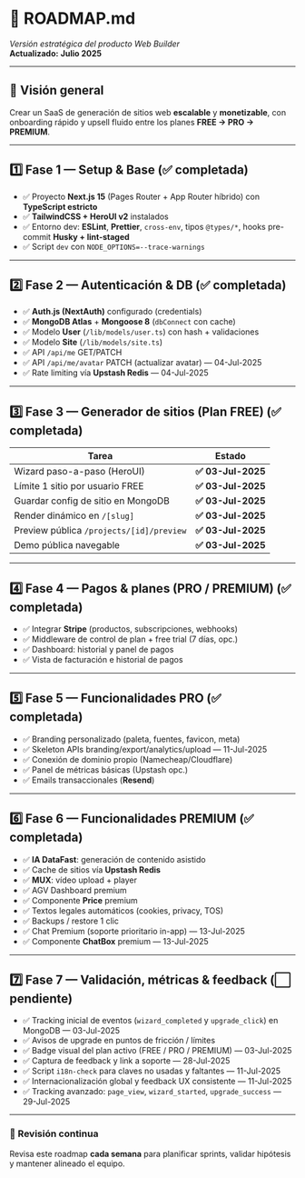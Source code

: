 # 🚦 ROADMAP.md

_Versión estratégica del producto Web Builder_  
**Actualizado:** **Julio 2025**

---

## 🎯 Visión general

Crear un SaaS de generación de sitios web **escalable** y **monetizable**, con onboarding rápido y upsell fluido entre los planes **FREE → PRO → PREMIUM**.

---

## 1️⃣ Fase 1 — Setup & Base (✅ completada)

- ✅ Proyecto **Next.js 15** (Pages Router + App Router híbrido) con **TypeScript estricto**
- ✅ **TailwindCSS + HeroUI v2** instalados
- ✅ Entorno dev: **ESLint**, **Prettier**, `cross-env`, tipos `@types/*`, hooks pre-commit **Husky + lint-staged**
- ✅ Script `dev` con `NODE_OPTIONS=--trace-warnings`

---

## 2️⃣ Fase 2 — Autenticación & DB (✅ completada)

- ✅ **Auth.js (NextAuth)** configurado (credentials)
- ✅ **MongoDB Atlas** + **Mongoose 8** (`dbConnect` con cache)
- ✅ Modelo **User** (`/lib/models/user.ts`) con hash + validaciones
- ✅ Modelo **Site** (`/lib/models/site.ts`)
- ✅ API `/api/me` GET/PATCH
- ✅ API `/api/me/avatar` PATCH (actualizar avatar) — 04-Jul-2025
- ✅ Rate limiting vía **Upstash Redis** — 04-Jul-2025

---

## 3️⃣ Fase 3 — Generador de sitios (Plan FREE) (✅ completada)

| Tarea                                    | Estado             |
| ---------------------------------------- | ------------------ |
| Wizard paso-a-paso (HeroUI)              | **✅ 03-Jul-2025** |
| Límite 1 sitio por usuario FREE          | **✅ 03-Jul-2025** |
| Guardar config de sitio en MongoDB       | **✅ 03-Jul-2025** |
| Render dinámico en `/[slug]`             | **✅ 03-Jul-2025** |
| Preview pública `/projects/[id]/preview` | **✅ 03-Jul-2025** |
| Demo pública navegable                   | **✅ 03-Jul-2025** |

---

## 4️⃣ Fase 4 — Pagos & planes (PRO / PREMIUM) (✅ completada)

- ✅ Integrar **Stripe** (productos, subscripciones, webhooks)
- ✅ Middleware de control de plan + free trial (7 días, opc.)
- ✅ Dashboard: historial y panel de pagos
- ✅ Vista de facturación e historial de pagos

---

## 5️⃣ Fase 5 — Funcionalidades PRO (✅ completada)

- ✅ Branding personalizado (paleta, fuentes, favicon, meta)
- ✅ Skeleton APIs branding/export/analytics/upload — 11-Jul-2025
- ✅ Conexión de dominio propio (Namecheap/Cloudflare)
- ✅ Panel de métricas básicas (Upstash opc.)
- ✅ Emails transaccionales (**Resend**)

---

## 6️⃣ Fase 6 — Funcionalidades PREMIUM (✅ completada)

- ✅ **IA DataFast**: generación de contenido asistido
- ✅ Cache de sitios vía **Upstash Redis**
- ✅ **MUX**: vídeo upload + player
- ✅ AGV Dashboard premium
- ✅ Componente **Price** premium
- ✅ Textos legales automáticos (cookies, privacy, TOS)
- ✅ Backups / restore 1 clic
- ✅ Chat Premium (soporte prioritario in-app) — 13-Jul-2025
- ✅ Componente **ChatBox** premium — 13-Jul-2025

---

## 7️⃣ Fase 7 — Validación, métricas & feedback (⬜ pendiente)

- ✅ Tracking inicial de eventos (`wizard_completed` y `upgrade_click`) en MongoDB — 03-Jul-2025
- ✅ Avisos de upgrade en puntos de fricción / límites
- ✅ Badge visual del plan activo (FREE / PRO / PREMIUM) — 03-Jul-2025
- ✅ Captura de feedback y link a soporte — 28-Jul-2025
- ✅ Script `i18n-check` para claves no usadas y faltantes — 11-Jul-2025
- ✅ Internacionalización global y feedback UX consistente — 11-Jul-2025
- ✅ Tracking avanzado: `page_view`, `wizard_started`, `upgrade_success` — 29-Jul-2025

---

### 🔄 Revisión continua

Revisa este roadmap **cada semana** para planificar sprints, validar hipótesis y mantener alineado el equipo.
